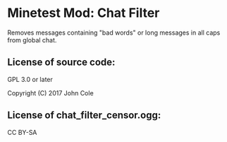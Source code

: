 Minetest Mod: Chat Filter
=========================

Removes messages containing "bad words" or long messages in all caps from global chat. 

License of source code:
-----------------------
GPL 3.0 or later

Copyright (C) 2017 John Cole

License of chat_filter_censor.ogg:
----------------------------------
CC BY-SA
